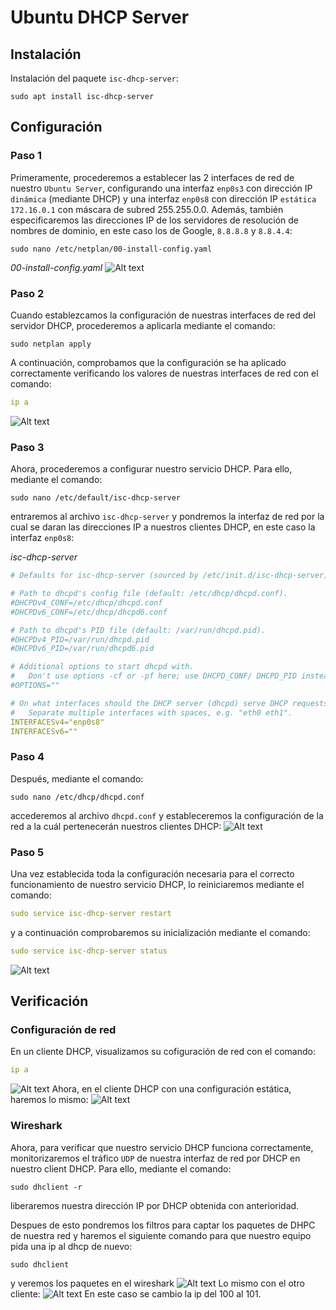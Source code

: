 # Ubuntu DHCP Server
## Instalación
Instalación del paquete `isc-dhcp-server`:
```console
sudo apt install isc-dhcp-server
```
## Configuración
### Paso 1
Primeramente, procederemos a establecer las 2
interfaces de red de nuestro `Ubuntu Server`, configurando una interfaz `enp0s3` con dirección IP `dinámica` (mediante DHCP) y una interfaz `enp0s8` con dirección IP `estática` `172.16.0.1` con máscara de subred 255.255.0.0. Además, también especificaremos las direcciones IP de los servidores de resolución de nombres de dominio, en este caso los de Google, `8.8.8.8` y `8.8.4.4`:
```console
sudo nano /etc/netplan/00-install-config.yaml
```
*00-install-config.yaml*
![Alt text](image-2.png)

### Paso 2
Cuando establezcamos la configuración de nuestras interfaces de red del servidor DHCP, procederemos a aplicarla mediante el comando:
```console
sudo netplan apply
```
A continuación, comprobamos que la configuración se ha aplicado correctamente verificando los valores de nuestras interfaces de red con el comando:
```yaml
ip a
```
![Alt text](image-1.png)
### Paso 3
Ahora, procederemos a configurar nuestro servicio DHCP. Para ello, mediante
el comando:
```console
sudo nano /etc/default/isc-dhcp-server
```
entraremos al archivo `isc-dhcp-server` y pondremos la interfaz de red por la cual
se daran las direcciones IP a nuestros clientes DHCP, en este caso la interfaz `enp0s8`:

*isc-dhcp-server*
```yaml
# Defaults for isc-dhcp-server (sourced by /etc/init.d/isc-dhcp-server)

# Path to dhcpd's config file (default: /etc/dhcp/dhcpd.conf).
#DHCPDv4_CONF=/etc/dhcp/dhcpd.conf
#DHCPDv6_CONF=/etc/dhcp/dhcpd6.conf

# Path to dhcpd's PID file (default: /var/run/dhcpd.pid).
#DHCPDv4_PID=/var/run/dhcpd.pid
#DHCPDv6_PID=/var/run/dhcpd6.pid

# Additional options to start dhcpd with.
#	Don't use options -cf or -pf here; use DHCPD_CONF/ DHCPD_PID instead
#OPTIONS=""

# On what interfaces should the DHCP server (dhcpd) serve DHCP requests?
#	Separate multiple interfaces with spaces, e.g. "eth0 eth1".
INTERFACESv4="enp0s8"
INTERFACESv6=""
```
### Paso 4
Después, mediante el comando:
```console
sudo nano /etc/dhcp/dhcpd.conf
```
accederemos al archivo `dhcpd.conf` y estableceremos la configuración de la red a la cuál pertenecerán nuestros clientes DHCP:
![Alt text](image.png)
### Paso 5
Una vez establecida toda la configuración necesaria para el correcto funcionamiento de nuestro
servicio DHCP, lo reiniciaremos mediante el comando:
```yaml
sudo service isc-dhcp-server restart
```
y a continuación comprobaremos su inicialización mediante el comando:
```yaml
sudo service isc-dhcp-server status
```
![Alt text](VirtualBox_DHCP_sri2.png)
## Verificación
### Configuración de red
En un cliente DHCP, visualizamos su cofiguración de red con el comando:
```yaml
ip a
```
![Alt text](Screenshot_20231205_162707.png)
Ahora, en el cliente DHCP con una configuración estática, haremos lo mismo:
![Alt text](Screenshot_20231205_193608.png)
### Wireshark
Ahora, para verificar que nuestro servicio DHCP funciona correctamente, monitorizaremos el tráfico `UDP` de nuestra interfaz de red por DHCP en nuestro client DHCP. Para ello, mediante el comando:
```console
sudo dhclient -r
```
liberaremos nuestra dirección IP por DHCP obtenida con anterioridad.

Despues de esto pondremos los filtros para captar los paquetes de DHPC de nuestra red y haremos el siguiente comando para que nuestro equipo pida una ip al dhcp de nuevo:
```console
sudo dhclient
```
y veremos los paquetes en el wireshark
![Alt text](image-3.png)
Lo mismo con el otro cliente:
![Alt text](VirtualBox_DHCP_sri3.png)
En este caso se cambio la ip del 100 al 101.